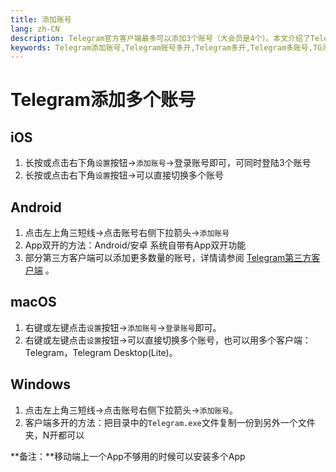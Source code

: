 ```yaml
---
title: 添加账号
lang: zh-CN
description: Telegram官方客户端最多可以添加3个账号（大会员是4个）。本文介绍了Telegram如何添加多个账号。访问TGwiki - Telegram知识库，了解更多Telegram使用技巧。
keywords: Telegram添加账号,Telegram账号多开,Telegram多开,Telegram多账号,TG添加账号,TG账号多开,TG多开,TG多账号,电报添加账号,电报账号多开,电报多开,电报多账号,Telegram设置,TGwiki,Telegram知识库
---
```


# Telegram添加多个账号

## iOS

1. 长按或点击右下角`设置`按钮->`添加账号`->登录账号即可，可同时登陆3个账号
3. 长按或点击右下角`设置`按钮->可以直接切换多个账号  

## Android

1. 点击左上角三短线->点击账号右侧下拉箭头->`添加账号 ` 
2. App双开的方法：Android/安卓 系统自带有App双开功能
3. 部分第三方客户端可以添加更多数量的账号，详情请参阅 [Telegram第三方客户端](/tgwiki/thirdparty) 。

## macOS

1. 右键或左键点击`设置`按钮->`添加账号`->`登录账号`即可。
2. 右键或左键点击`设置`按钮->可以直接切换多个账号，也可以用多个客户端：Telegram，Telegram Desktop(Lite)。

## Windows

1. 点击左上角三短线->点击账号右侧下拉箭头->`添加账号`。
2. 客户端多开的方法：把目录中的`Telegram.exe`文件复制一份到另外一个文件夹，N开都可以

 **备注：**移动端上一个App不够用的时候可以安装多个App